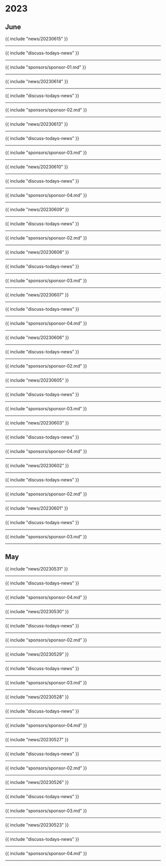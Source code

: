 # 2023
## June

{{ include "news/20230615" }}

---

{{ include "discuss-todays-news" }}

---

{{ include "sponsors/sponsor-01.md" }}

---

{{ include "news/20230614" }}

---

{{ include "discuss-todays-news" }}

---

{{ include "sponsors/sponsor-02.md" }}

---

{{ include "news/20230613" }}

---

{{ include "discuss-todays-news" }}

---

{{ include "sponsors/sponsor-03.md" }}

---

{{ include "news/20230610" }}

---

{{ include "discuss-todays-news" }}

---

{{ include "sponsors/sponsor-04.md" }}

---

{{ include "news/20230609" }}

---

{{ include "discuss-todays-news" }}

---

{{ include "sponsors/sponsor-02.md" }}

---

{{ include "news/20230608" }}

---

{{ include "discuss-todays-news" }}

---

{{ include "sponsors/sponsor-03.md" }}

---

{{ include "news/20230607" }}

---

{{ include "discuss-todays-news" }}

---

{{ include "sponsors/sponsor-04.md" }}

---

{{ include "news/20230606" }}

---

{{ include "discuss-todays-news" }}

---

{{ include "sponsors/sponsor-02.md" }}

---

{{ include "news/20230605" }}

---

{{ include "discuss-todays-news" }}

---

{{ include "sponsors/sponsor-03.md" }}

---

{{ include "news/20230603" }}

---

{{ include "discuss-todays-news" }}

---

{{ include "sponsors/sponsor-04.md" }}

---

{{ include "news/20230602" }}

---

{{ include "discuss-todays-news" }}

---

{{ include "sponsors/sponsor-02.md" }}

---

{{ include "news/20230601" }}

---

{{ include "discuss-todays-news" }}

---

{{ include "sponsors/sponsor-03.md" }}

---

## May

{{ include "news/20230531" }}

---

{{ include "discuss-todays-news" }}

---

{{ include "sponsors/sponsor-04.md" }}

---

{{ include "news/20230530" }}

---

{{ include "discuss-todays-news" }}

---

{{ include "sponsors/sponsor-02.md" }}

---

{{ include "news/20230529" }}

---

{{ include "discuss-todays-news" }}

---

{{ include "sponsors/sponsor-03.md" }}

---

{{ include "news/20230528" }}

---

{{ include "discuss-todays-news" }}

---

{{ include "sponsors/sponsor-04.md" }}

---

{{ include "news/20230527" }}

---

{{ include "discuss-todays-news" }}

---

{{ include "sponsors/sponsor-02.md" }}

---

{{ include "news/20230526" }}

---

{{ include "discuss-todays-news" }}

---

{{ include "sponsors/sponsor-03.md" }}

---

{{ include "news/20230523" }}

---

{{ include "discuss-todays-news" }}

---

{{ include "sponsors/sponsor-04.md" }}

---

